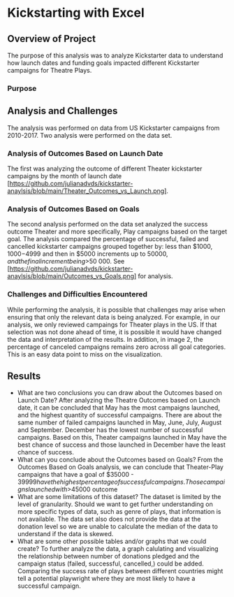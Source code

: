 # Kickstarting with Excel

## Overview of Project
The purpose of this analysis was to analyze Kickstarter data to understand how launch dates and funding goals impacted different Kickstarter campaigns for Theatre Plays.  
### Purpose

## Analysis and Challenges
The analysis was performed on data from US Kickstarter campaigns from 2010-2017.  Two analysis were performed on the data set.  
### Analysis of Outcomes Based on Launch Date
The first was analyzing the outcome of different Theater kickstarter campaigns by the month of launch date [https://github.com/julianadvds/kickstarter-anaylsis/blob/main/Theater_Outcomes_vs_Launch.png]. 
### Analysis of Outcomes Based on Goals
 The second analysis performed on the data set analyzed the success outcome Theater and more specifically, Play campaigns based on the target goal.  The analysis compared the percentage of successful, failed and cancelled kickstarter campaigns grouped together by: less than $1000, $1000-$4999 and then in $5000 increments up to $50 000, and the final increment being >$50 000.  See [https://github.com/julianadvds/kickstarter-anaylsis/blob/main/Outcomes_vs_Goals.png] for analysis.  
### Challenges and Difficulties Encountered
While performing the analysis, it is possible that challenges may arise when ensuring that only the relevant data is being analyzed.  For example, in our analysis, we only reviewed campaings for Theater plays in the US.  If that selection was not done ahead of time, it is possible it would have changed the data and interpretation of the results.  In addition, in image 2, the percentage of canceled campaigns remains zero across all goal categories.  This is an easy data point to miss on the visualization.
## Results

- What are two conclusions you can draw about the Outcomes based on Launch Date?
After analyzing the Theatre Outcomes based on Launch date, it can be concluded that May has the most campaigns launched, and the highest quantity of successful campaigns.  There are about the same number of failed campaigns launched in May, June, July, August and September.  December has the lowest number of successful campaigns.  Based on this, Theater campaigns launched in May have the best chance of success and those launched in December have the least chance of success.
- What can you conclude about the Outcomes based on Goals?
From the Outcomes Based on Goals analysis, we can conclude that Theater-Play campaigns that have a goal of $35000 - $39999 have the highest percentage of successful campaigns.  Those campaigns launched with >$45000 outcome 
- What are some limitations of this dataset?
The dataset is limited by the level of granularity.  Should we want to get further understanding on more specific types of data, such as genre of plays, that information is not available.  The data set also does not provide the data at the donation level so we are unable to calculate the median of the data to understand if the data is skewed.
- What are some other possible tables and/or graphs that we could create?
To further analyze the data, a graph calulating and visualizing the relationship between number of donations pledged and the campaign status (failed, successful, cancelled,) could be added.  Comparing the success rate of plays between different countries might tell a potential playwright where they are most likely to have a successful campaign.


